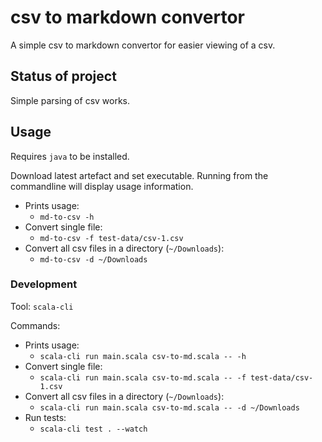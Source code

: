 # csv to markdown convertor

A simple csv to markdown convertor for easier viewing of a csv.

## Status of project

Simple parsing of csv works.

## Usage

Requires `java` to be installed.

Download latest artefact and set executable. Running from the commandline will display usage information.

- Prints usage:
    - `md-to-csv -h`
- Convert single file:
    - `md-to-csv -f test-data/csv-1.csv`
- Convert all csv files in a directory (`~/Downloads`):
    - `md-to-csv -d ~/Downloads`    

### Development

Tool: `scala-cli`

Commands:

- Prints usage:
    - `scala-cli run main.scala csv-to-md.scala -- -h`
- Convert single file:
    - `scala-cli run main.scala csv-to-md.scala -- -f test-data/csv-1.csv`
- Convert all csv files in a directory (`~/Downloads`):
    - `scala-cli run main.scala csv-to-md.scala -- -d ~/Downloads`    
- Run tests:
    - `scala-cli test . --watch`    
